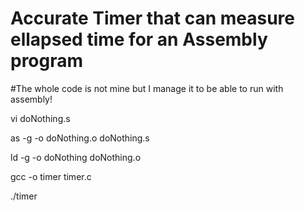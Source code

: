 # Accurate Timer that can measure ellapsed time for an Assembly program

#The whole code is not mine but I manage it to be able to run with assembly!

vi doNothing.s

as -g -o doNothing.o doNothing.s

ld -g -o doNothing doNothing.o

gcc -o timer timer.c

./timer
